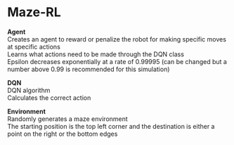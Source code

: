 # Maze-RL

**Agent**
<br>
Creates an agent to reward or penalize the robot for making specific moves at specific actions
<br>
Learns what actions need to be made through the DQN class
<br>
Epsilon decreases exponentially at a rate of 0.99995 (can be changed but a number above 0.99 is recommended for this simulation)
<br>

**DQN**
<br>
DQN algorithm
<br>
Calculates the correct action
<br>

**Environment**
<br>
Randomly generates a maze environment
<br>
The starting position is the top left corner and the destination is either a point on the right or the bottom edges
